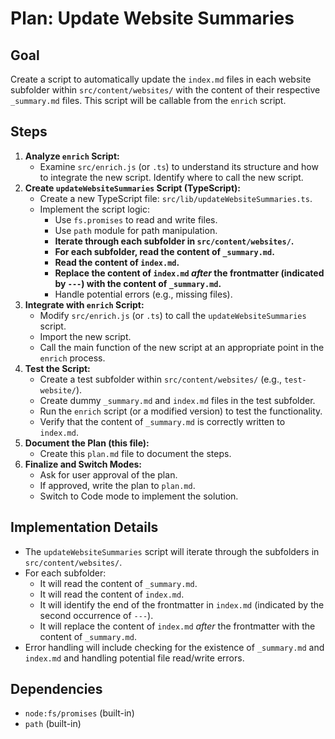 # Plan: Update Website Summaries

## Goal

Create a script to automatically update the `index.md` files in each website subfolder within `src/content/websites/` with the content of their respective `_summary.md` files. This script will be callable from the `enrich` script.

## Steps

1.  **Analyze `enrich` Script:**
    *   Examine `src/enrich.js` (or `.ts`) to understand its structure and how to integrate the new script. Identify where to call the new script.
2.  **Create `updateWebsiteSummaries` Script (TypeScript):**
    *   Create a new TypeScript file: `src/lib/updateWebsiteSummaries.ts`.
    *   Implement the script logic:
        *   Use `fs.promises` to read and write files.
        *   Use `path` module for path manipulation.
        *   **Iterate through each subfolder in `src/content/websites/`.**
        *   **For each subfolder, read the content of `_summary.md`.**
        *   **Read the content of `index.md`.**
        *   **Replace the content of `index.md` *after* the frontmatter (indicated by `---`) with the content of `_summary.md`.**
        *   Handle potential errors (e.g., missing files).
3.  **Integrate with `enrich` Script:**
    *   Modify `src/enrich.js` (or `.ts`) to call the `updateWebsiteSummaries` script.
    *   Import the new script.
    *   Call the main function of the new script at an appropriate point in the `enrich` process.
4.  **Test the Script:**
    *   Create a test subfolder within `src/content/websites/` (e.g., `test-website/`).
    *   Create dummy `_summary.md` and `index.md` files in the test subfolder.
    *   Run the `enrich` script (or a modified version) to test the functionality.
    *   Verify that the content of `_summary.md` is correctly written to `index.md`.
5.  **Document the Plan (this file):**
    *   Create this `plan.md` file to document the steps.
6.  **Finalize and Switch Modes:**
    *   Ask for user approval of the plan.
    *   If approved, write the plan to `plan.md`.
    *   Switch to Code mode to implement the solution.

## Implementation Details

*   The `updateWebsiteSummaries` script will iterate through the subfolders in `src/content/websites/`.
*   For each subfolder:
    *   It will read the content of `_summary.md`.
    *   It will read the content of `index.md`.
    *   It will identify the end of the frontmatter in `index.md` (indicated by the second occurrence of `---`).
    *   It will replace the content of `index.md` *after* the frontmatter with the content of `_summary.md`.
*   Error handling will include checking for the existence of `_summary.md` and `index.md` and handling potential file read/write errors.

## Dependencies

*   `node:fs/promises` (built-in)
*   `path` (built-in)
